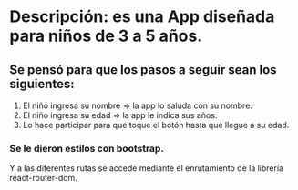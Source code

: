 # Descripción: es una App diseñada para niños de 3 a 5 años.

## Se pensó para que los pasos a seguir sean los siguientes:
1) El niño ingresa su nombre => la app lo saluda con su nombre.
2) El niño ingresa su edad => la app le indica sus años.
3) Lo hace participar para que toque el botón hasta que llegue a su edad.

### Se le dieron estilos con bootstrap.
Y a las diferentes rutas se accede mediante el enrutamiento de la librería react-router-dom.
